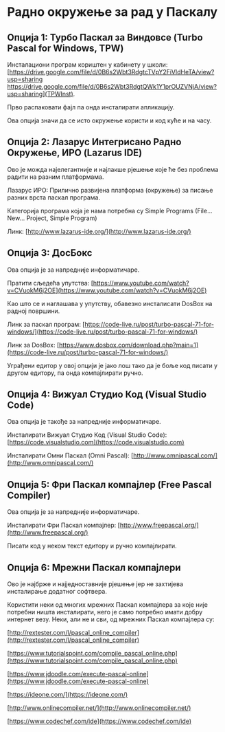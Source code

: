 # Радно окружење за рад у Паскалу

## Опција 1: Турбо Паскал за Виндовсе (Turbo Pascal for Windows, TPW)

Инсталациони програм кориштен у кабинету у школи: [https://drive.google.com/file/d/0B6s2Wbt3RdgtcTVpY2FiVldHeTA/view?usp=sharing
https://drive.google.com/file/d/0B6s2Wbt3RdgtQWk1Y1prOUZVNjA/view?usp=sharing](TPWInst).

Прво распаковати фајл па онда инсталирати апликацију.

Ова опција значи да се исто окружење користи и код куће и на часу.

## Опција 2: Лазарус Интегрисано Радно Окружење, ИРО (Lazarus IDE)

Ово је можда најелегантније и најлакше рјешење које ће без проблема радити на разним платформама.

Лазарус ИРО: Прилично развијена платформа (окружење) за писање разних врста паскал програма.

Категорија програма која је нама потребна су Simple Programs (File... New... Project, Simple Program)

Линк: [http://www.lazarus-ide.org/](http://www.lazarus-ide.org/)

## Опција 3: ДосБокс

Ова опција је за напредније информатичаре.

Пратити сљедећа упутства: [https://www.youtube.com/watch?v=CVuokM6j2OE](https://www.youtube.com/watch?v=CVuokM6j2OE)

Као што се и наглашава у упутству, обавезно инсталисати DosBox на радној површини.

Линк за паскал програм: [https://code-live.ru/post/turbo-pascal-71-for-windows/](https://code-live.ru/post/turbo-pascal-71-for-windows/)

Линк за DosBox: [https://www.dosbox.com/download.php?main=1](https://code-live.ru/post/turbo-pascal-71-for-windows/)

Уграђени едитор у овој опцији је јако лош тако да је боље код писати у другом едитору, па онда компајлирати ручно.

## Опција 4: Вижуал Студио Код (Visual Studio Code)

Ова опција је такође за напредније информатичаре.

Инсталирати Вижуал Студио Код (Visual Studio Code): [https://code.visualstudio.com](https://code.visualstudio.com)

Инсталирати Омни Паскал (Omni Pascal): [http://www.omnipascal.com/](http://www.omnipascal.com/)

## Опција 5: Фри Паскал компајлер (Free Pascal Compiler)

Ова опција је за напредније информатичаре.

Инсталирати Фри Паскал компајлер: [http://www.freepascal.org/](http://www.freepascal.org/)

Писати код у неком текст едитору и ручно компајлирати. 

## Опција 6: Мрежни Паскал компајлери

Ово је најбрже и најједноставније рјешење јер не захтијева инсталирање додатног софтвера.

Користити неки од многих мрежних Паскал компајлера за које није потребни ништа инсталирати, него је само потребно имати добру интернет везу. Неки, али не и сви, од мрежних Паскал компајлера су:

[http://rextester.com/l/pascal_online_compiler](http://rextester.com/l/pascal_online_compiler)

[https://www.tutorialspoint.com/compile_pascal_online.php](https://www.tutorialspoint.com/compile_pascal_online.php)

[https://www.jdoodle.com/execute-pascal-online](https://www.jdoodle.com/execute-pascal-online)

[https://ideone.com/](https://ideone.com/)

[http://www.onlinecompiler.net/](http://www.onlinecompiler.net/)

[https://www.codechef.com/ide](https://www.codechef.com/ide)
